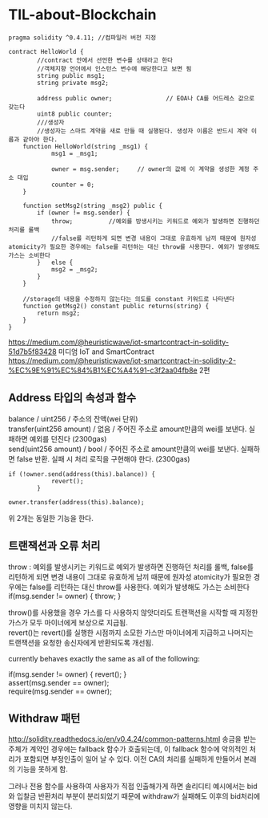 # TIL-about-Blockchain
~~~
pragma solidity ^0.4.11; //컴파일러 버전 지정

contract HelloWorld {
		//contract 안에서 선언한 변수를 상태라고 한다
		//객체지향 언어에서 인스턴스 변수에 해당한다고 보면 됨
		string public msg1;
		string private msg2;

		address public owner;				// EOA나 CA를 어드레스 값으로 갖는다 
		uint8 public counter;
		///생성자
		//생성자는 스마트 계약을 새로 만들 때 실행된다. 생성자 이름은 반드시 계약 이름과 같아야 한다.
    function HelloWorld(string _msg1) {
    		msg1 = _msg1;

    		owner = msg.sender;     // owner의 값에 이 계약을 생성한 계정 주소 대입
    		counter = 0;
    }

    function setMsg2(string _msg2) public {
    	if (owner != msg.sender) {
    		throw;			//예외를 방생시키는 키워드로 예외가 발생하면 진행하던 처리를 롤백
    		//false를 리턴하게 되면 변경 내용이 그대로 유효하게 남끼 때문에 원자성 atomicity가 필요한 경우에는 false를 리턴하는 대신 throw를 사용한다. 예외가 발생해도 가스는 소비한다
    	}	else {
    		msg2 = _msg2;
    	}
    }

    //storage의 내용을 수정하지 않는다는 의도를 constant 키워드로 나타낸다
    function getMsg2() constant public returns(string) {
    	return msg2;
    }
}
~~~
https://medium.com/@heuristicwave/iot-smartcontract-in-solidity-51d7b5f83428 미디엄 IoT and SmartContract</br>
https://medium.com/@heuristicwave/iot-smartcontract-in-solidity-2-%EC%9E%91%EC%84%B1%EC%A4%91-c3f2aa04fb8e 2편

## Address 타입의 속성과 함수

balance / uint256 / 주소의 잔액(wei 단위)</br>
transfer(uint256 amount) / 없음 / 주어진 주소로 amount만큼의 wei를 보낸다. 실패하면 예외를 던진다 (2300gas)</br>
send(uint256 amount) / bool / 주어진 주소로 amount만큼의 wei를 보낸다. 실패하면 false 반환. 실패 시 처리 로직을 구현해야 한다. (2300gas)</br>
~~~
if (!owner.send(address(this).balance)) {
    	    revert();
    	}
~~~
~~~
owner.transfer(address(this).balance);
~~~ 
위 2개는 동일한 기능을 한다.

## 트랜잭션과 오류 처리

throw : 예외를 발생시키는 키워드로 예외가 발생하면 진행하던 처리를 롤백, false를 리턴하게 되면 변경 내용이 그대로 유효하게 남끼 때문에 원자성 atomicity가 필요한 경우에는 false를 리턴하는 대신 throw를 사용한다. 예외가 발생해도 가스는 소비한다 </br>
if(msg.sender != owner) { throw; }</br>

throw()를 사용했을 경우 가스를 다 사용하지 않앗더라도 트랜잭션을 시작할 때 지정한 가스가 모두 마이너에게 보상으로 지급됨.</br>
revert()는 revert()를 실행한 시점까지 소모한 가스만 마이너에게 지급하고 나머지는 트랜잭션을 요청한 송신자에게 반환되도록 개선됨.</br>

currently behaves exactly the same as all of the following:</br>

if(msg.sender != owner) { revert(); }</br>
assert(msg.sender == owner);</br>
require(msg.sender == owner);</br>

## Withdraw 패턴

http://solidity.readthedocs.io/en/v0.4.24/common-patterns.html
송금을 받는 주체가 계약인 경우에는 fallback 함수가 호출되는데, 이 fallback 함수에 악의적인 처리가 포함되면 부정인출이 일어 날 수 있다.
이전 CA의 처리를 실패하게 만들어서 본래의 기능을 못하게 함.

그러나 전용 함수를 사용하여 사용자가 직접 인출해가게 하면
솔리디티 예시에서는
bid와 입찰금 반환처리 부분이 분리되었기 때문에 withdraw가 실패해도 이후의 bid처리에 영향을 미치지 않는다.
